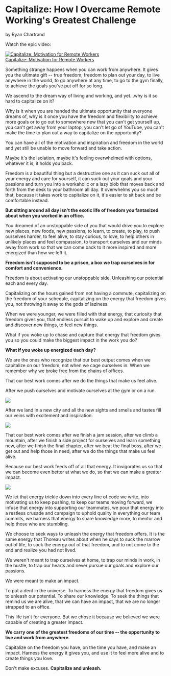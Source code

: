 # Capitalize: How I Overcame Remote Working's Greatest Challenge

by Ryan Chartrand

Watch the epic video:

[![Capitalize: Motivation for Remote Workers](http://img.youtube.com/vi/Vq_KaqeqXoo/hqdefault.jpg)  
Capitalize: Motivation for Remote Workers](http://www.youtube.com/watch?v=Vq_KaqeqXoo)

Something strange happens when you can work from anywhere. It gives you the ultimate gift -- true freedom, freedom to plan out your day, to live anywhere in the world, to go anywhere at any time, to go to the gym finally, to achieve the goals you've put off for so long.

We ascend to the dream way of living and working, and yet...why is it so hard to capitalize on it?

Why is it when you are handed the ultimate opportunity that everyone dreams of, why is it once you have the freedom and flexibility to achieve more goals or to go out to somewhere new that you can't get yourself up, you can't get away from your laptop, you can't let go of YouTube, you can't make the time to plan out a way to capitalize on the opportunity?

You can have all of the motivation and inspiration and freedom in the world and yet still be unable to move forward and take action.

Maybe it's the isolation, maybe it's feeling overwhelmed with options, whatever it is, it holds you back.

Freedom is a beautiful thing but a destructive one as it can suck out all of your energy and care for yourself, it can suck out your goals and your passions and turn you into a workaholic or a lazy blob that moves back and forth from the desk to your bathroom all day. It overwhelms you so much that, because it takes work to capitalize on it, it's easier to sit back and be comfortable instead.

**But sitting around all day isn't the exotic life of freedom you fantasized about when you worked in an office.**

You dreamed of an unstoppable side of you that would drive you to explore new places, new foods, new passions, to learn, to create, to play, to push ourselves harder, to feel alive, to stay curious, to love, to help others in unlikely places and feel compassion, to transport ourselves and our minds away from work so that we can come back to it more inspired and more energized than how we left it.

**Freedom isn't supposed to be a prison, a box we trap ourselves in for comfort and convenience.**

Freedom is about activating our unstoppable side. Unleashing our potential each and every day.

Capitalizing on the hours gained from not having a commute, capitalizing on the freedom of your schedule, capitalizing on the energy that freedom gives you, not throwing it away to the gods of laziness.

When we were younger, we were filled with that energy, that curiosity that freedom gives you, that endless pursuit to wake up and explore and create and discover new things, to feel new things.

What if you woke up to chase and capture that energy that freedom gives you so you could make the biggest impact in the work you do?

**What if you woke up energized each day?**

We are the ones who recognize that our best output comes when we capitalize on our freedom, not when we cage ourselves in. When we remember why we broke free from the chains of offices.

That our best work comes after we do the things that make us feel alive.

After we push ourselves and motivate ourselves at the gym or on a run.

![](https://res.cloudinary.com/dukp6c7f7/image/upload/f_auto,fl_lossy,q_auto/s3-ghost/2017/11/run-1511833785212.jpg)

After we land in a new city and all the new sights and smells and tastes fill our veins with excitement and inspiration.

![](https://res.cloudinary.com/dukp6c7f7/image/upload/f_auto,fl_lossy,q_auto/s3-ghost/2017/11/explore-1511833796077.jpg)

That our best work comes after we finish a jam session, after we climb a mountain, after we finish a side project for ourselves and learn something new, after we finish the final chapter, after we beat the final boss, after we get out and help those in need, after we do the things that make us feel alive.

Because our best work feeds off of all that energy. It invigorates us so that we can become even better at what we do, so that we can make a greater impact.

![](https://res.cloudinary.com/dukp6c7f7/image/upload/f_auto,fl_lossy,q_auto/s3-ghost/2017/11/travel-1511833912880.jpg)

We let that energy trickle down into every line of code we write, into motivating us to keep pushing, to keep our teams moving forward, we infuse that energy into supporting our teammates, we pour that energy into a restless crusade and campaign to uphold quality in everything our team commits, we harness that energy to share knowledge more, to mentor and help those who are stumbling.

We choose to seek ways to unleash the energy that freedom offers. It is the same energy that Thoreau writes about when he says to suck the marrow out of life, to suck the energy out of that freedom, and to not come to the end and realize you had not lived.

We weren't meant to trap ourselves at home, to trap our minds in work, in the hustle, to trap our hearts and never pursue our goals and explore our passions.

We were meant to make an impact.

To put a dent in the universe. To harness the energy that freedom gives us to unleash our potential. To share our knowledge. To seek the things that remind us we are alive, that we can have an impact, that we are no longer strapped to an office.

This life isn't for everyone. But we chose it because we believed we were capable of creating a greater impact.

**We carry one of the greatest freedoms of our time -- the opportunity to live and work from anywhere.**

Capitalize on the freedom you have, on the time you have, and make an impact. Harness the energy it gives you, and use it to feel more alive and to create things you love.

Don't make excuses. **Capitalize and unleash.**

